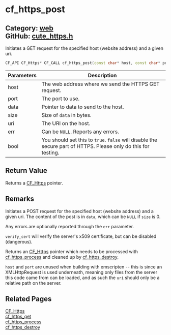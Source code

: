 [](../header.md ':include')

# cf_https_post

Category: [web](/api_reference?id=web)  
GitHub: [cute_https.h](https://github.com/RandyGaul/cute_framework/blob/master/include/cute_https.h)  
---

Initiates a GET request for the specified host (website address) and a given uri.

```cpp
CF_API CF_Https* CF_CALL cf_https_post(const char* host, const char* port, const char* uri, const void* data, size_t size, CF_Result* err, bool verify_cert);
```

Parameters | Description
--- | ---
host | The web address where we send the HTTPS GET request.
port | The port to use.
data | Pointer to data to send to the host.
size | Size of `data` in bytes.
uri | The URI on the host.
err | Can be `NULL`. Reports any errors.
bool | You should set this to `true`. `false` will disable the secure part of HTTPS. Please only do this for testing.

## Return Value

Returns a [CF_Https](/web/cf_https.md) pointer.

## Remarks

Initiates a POST request for the specified host (website address) and a given uri. The content of the post
is in `data`, which can be `NULL` if `size` is 0.

Any errors are optionally reported through the `err` parameter.

`verify_cert` will verify the server's x509 certificate, but can be disabled (dangerous).

Returns an [CF_Https](/web/cf_https.md) pointer which needs to be processed with [cf_https_process](/web/cf_https_process.md) and cleaned up by [cf_https_destroy](/web/cf_https_destroy.md).

`host` and `port` are unused when building with emscripten -- this is since an XMLHttpRequest is used
underneath, meaning only files from the server this code came from can be loaded, and as such the `uri`
should only be a relative path on the server.

## Related Pages

[CF_Https](/web/cf_https.md)  
[cf_https_get](/web/cf_https_get.md)  
[cf_https_process](/web/cf_https_process.md)  
[cf_https_destroy](/web/cf_https_destroy.md)  
